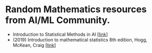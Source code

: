 # Random Mathematics resources from AI/ML Community.
* Introduction to Statistical Methods in AI [[link](https://towardsdatascience.com/introduction-to-statistical-methods-in-ai-23f89df72cdb)]
* (2019) Introduction to mathematical statistics 8th edition, Hogg, McKean, Craig [[link](https://minerva.it.manchester.ac.uk/~saralees/statbook2.pdf)]
